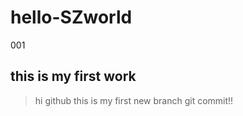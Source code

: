 # hello-SZworld
001
## this is my first work
>hi github this is my first new branch
>git commit!!
>
